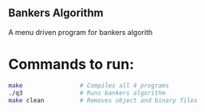 ## Bankers Algorithm

A menu driven program for bankers algorith

# Commands to run:

```bash
make                # Compiles all 4 programs
./q3                # Runs bankers algorithm
make clean          # Removes object and binary files
```

